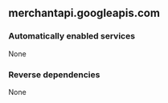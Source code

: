 ## merchantapi.googleapis.com

### Automatically enabled services

None

### Reverse dependencies

None
